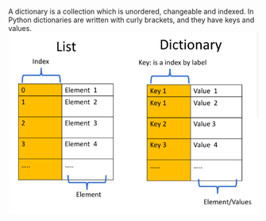 A dictionary is a collection which is unordered, changeable and indexed. In Python dictionaries are written with curly brackets, and they have keys and values.
![image](https://github.com/adrianakopf/python_data_structure_dictionary/blob/master/python_dictionary.png)
